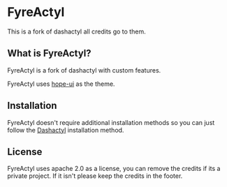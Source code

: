 # FyreActyl

This is a fork of dashactyl all credits go to them.

## What is FyreActyl?

FyreActyl is a fork of dashactyl with custom features.

FyreActyl uses [hope-ui](https://hopeui.iqonic.design/) as the theme.

## Installation

FyreActyl doesn't require additional installation methods so you can just follow the [Dashactyl](https://docs.votion.dev/docs/Dashactyl/introduction/) installation method.

## License

FyreActyl uses apache 2.0 as a license, you can remove the credits if its a private project. If it isn't please keep the credits in the footer.
